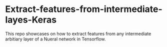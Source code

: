 # Extract-features-from-intermediate-layes-Keras

This repo showcases on how to extract features from any intermediate arbitiary layer of a Nueral network in Tensorflow.
